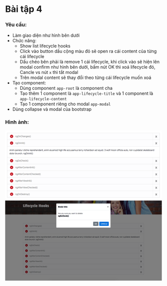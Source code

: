 # Bài tập 4
### Yêu cầu:
- Làm giao diện như hình bên dưới
- Chức năng:
    - Show list lifecycle hooks
    - Click vào button dấu cộng màu đỏ sẽ open ra cái content của từng cái lifecycle
    - Dấu chéo bên phải là remove 1 cái lifecycle, khi click vào sẽ hiện lên modal confirm như hình bên dưới, bấm nút OK thì xoá lifecycle đó, Cancle vs nút `x` thì tắt modal
    - Trên modal content sẽ thay đổi theo từng cái lifecycle muốn xoá
- Tạo component:
    - Dùng component `app-root` là component cha
    - Tạo thêm 1 component là `app-lifecycle-title` và 1 component là `app-lifecycle-content`
    - Tạo 1 component riêng cho modal `app-modal`
- Dùng collapse và modal của bootstrap

### Hình ảnh:
![image info](./exercise-6.png)
![image info](./exercise-6-2.png)
